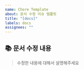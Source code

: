 ```yaml
---
name: Chore Template
about: 문서 수정 이슈 템플릿
title: "[docs]"
labels: docs
assignees: ""
---
```


## 📚 문서 수정 내용

> 수정한 내용에 대해서 설명해주세요
